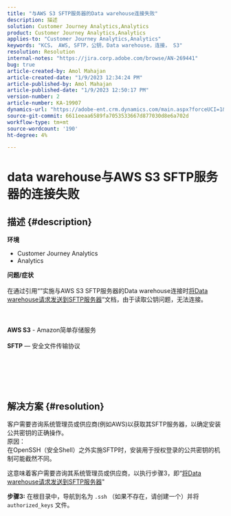 ```yaml
---
title: "与AWS S3 SFTP服务器的Data warehouse连接失败"
description: 描述
solution: Customer Journey Analytics,Analytics
product: Customer Journey Analytics,Analytics
applies-to: "Customer Journey Analytics,Analytics"
keywords: "KCS， AWS, SFTP，公钥，Data warehouse，连接， S3"
resolution: Resolution
internal-notes: "https://jira.corp.adobe.com/browse/AN-269441"
bug: true
article-created-by: Amol Mahajan
article-created-date: "1/9/2023 12:34:24 PM"
article-published-by: Amol Mahajan
article-published-date: "1/9/2023 12:50:17 PM"
version-number: 2
article-number: KA-19907
dynamics-url: "https://adobe-ent.crm.dynamics.com/main.aspx?forceUCI=1&pagetype=entityrecord&etn=knowledgearticle&id=02160cee-1990-ed11-aad1-6045bd0067ea"
source-git-commit: 6611eeaa6589fa7053533667d877030d8e6a702d
workflow-type: tm+mt
source-wordcount: '190'
ht-degree: 4%

---
```


# data warehouse与AWS S3 SFTP服务器的连接失败

## 描述 {#description}

<b>环境</b>
- Customer Journey Analytics
- Analytics



<b>问题/症状</b><br><br>在通过引用“”实施与AWS S3 SFTP服务器的Data warehouse连接时[将Data warehouse请求发送到SFTP服务器](https://experienceleague.adobe.com/docs/analytics/export/ftp-and-sftp/secure-file-transfer-protocol/ftp-sftp-dw.html?lang=en)“文档，由于读取公钥问题，无法连接。<br><br> <br><br><b>AWS S3</b> - Amazon简单存储服务<br><br><b>SFTP</b>  — 安全文件传输协议<br><br> <br><br><br>
&#x200B;&#x200B;


## 解决方案 {#resolution}

客户需要咨询系统管理员或供应商(例如AWS)以获取其SFTP服务器，以确定安装公共密钥的正确操作。<br>原因：<br>
在OpenSSH（安全Shell）之外实施SFTP时，安装用于授权登录的公共密钥的机制可能截然不同。

这意味着客户需要咨询其系统管理员或供应商，以执行步骤3，即“[将Data warehouse请求发送到SFTP服务器](https://experienceleague.adobe.com/docs/analytics/export/ftp-and-sftp/secure-file-transfer-protocol/ftp-sftp-dw.html?lang=en)&quot;

<b>步骤3:</b> 在根目录中，导航到名为 `.ssh` （如果不存在，请创建一个）并将 `authorized_keys` 文件。
